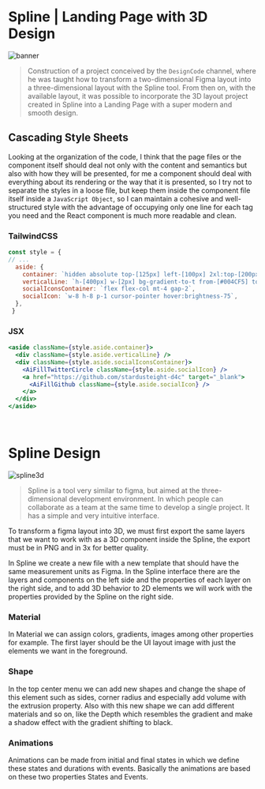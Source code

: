 # Spline | Landing Page with 3D Design

![banner](./readme/banner.png)

> Construction of a project conceived by the `DesignCode` channel, where he was taught how to transform a two-dimensional Figma layout into a three-dimensional layout with the Spline tool. From then on, with the available layout, it was possible to incorporate the 3D layout project created in Spline into a Landing Page with a super modern and smooth design.


## Cascading Style Sheets

Looking at the organization of the code, I think that the page files or the component itself should deal not only with the content and semantics but also with how they will be presented, for me a component should deal with everything about its rendering or the way that it is presented, so I try not to separate the styles in a loose file, but keep them inside the component file itself inside a `JavaScript Object`, so I can maintain a cohesive and well-structured style with the advantage of occupying only one line for each tag you need and the React component is much more readable and clean.

### TailwindCSS 

```jsx
const style = {
// ...
  aside: {
    container: `hidden absolute top-[125px] left-[100px] 2xl:top-[200px] 2xl:left-[205px] md:flex flex-col items-center justify-center text-white`,
    verticalLine: `h-[400px] w-[2px] bg-gradient-to-t from-[#004CF5] to-[#E044DE]`,
    socialIconsContainer: `flex flex-col mt-4 gap-2`,
    socialIcon: `w-8 h-8 p-1 cursor-pointer hover:brightness-75`,
  },
 }
```

### JSX

```jsx
<aside className={style.aside.container}>
  <div className={style.aside.verticalLine} />
  <div className={style.aside.socialIconsContainer}>
    <AiFillTwitterCircle className={style.aside.socialIcon} />
    <a href="https://github.com/stardusteight-d4c" target="_blank">
      <AiFillGithub className={style.aside.socialIcon} />
    </a>
  </div>
</aside>
```
<br />

# Spline Design

![spline3d](./readme/spline3d.png)

> Spline is a tool very similar to figma, but aimed at the three-dimensional development environment. In which people can collaborate as a team at the same time to develop a single project. It has a simple and very intuitive interface.

To transform a figma layout into 3D, we must first export the same layers that we want to work with as a 3D component inside the Spline, the export must be in PNG and in 3x for better quality.

In Spline we create a new file with a new template that should have the same measurement units as Figma. In the Spline interface there are the layers and components on the left side and the properties of each layer on the right side, and to add 3D behavior to 2D elements we will work with the properties provided by the Spline on the right side.

### Material <br />
In Material we can assign colors, gradients, images among other properties for example. The first layer should be the UI layout image with just the elements we want in the foreground.

### Shape <br />
In the top center menu we can add new shapes and change the shape of this element such as sides, corner radius and especially add volume with the extrusion property. Also with this new shape we can add different materials and so on, like the Depth which resembles the gradient and make a shadow effect with the gradient shifting to black.

### Animations <br />
Animations can be made from initial and final states in which we define these states and durations with events. Basically the animations are based on these two properties States and Events.


